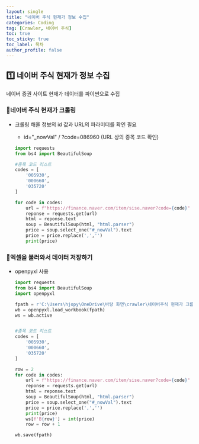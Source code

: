 ```yaml
---
layout: single
title: "네이버 주식 현재가 정보 수집"
categories: Coding
tag: [Crawler, 네이버 주식]
toc: true
toc_sticky: true
toc_label: 목차
author_profile: false
---
```


## 1️⃣ 네이버 주식 현재가 정보 수집

네이버 증권 사이트 현재가 데이터를 파이썬으로 수집

### 📜네이버 주식 현재가 크롤링

- 크롤링 해올 정보의 id 값과 URL의 파라미터를 확인 필요
  
  - id="_nowVal" / ?code=086960 (URL 상의 종목 코드 확인)
  
  ```python
  import requests
  from bs4 import BeautifulSoup
  
  #종목 코드 리스트
  codes = [
      '005930',
      '000660',
      '035720'
  ]
  
  for code in codes:
      url = f"https://finance.naver.com/item/sise.naver?code={code}"
      reponse = requests.get(url)
      html = reponse.text
      soup = BeautifulSoup(html, "html.parser")
      price = soup.select_one("#_nowVal").text
      price = price.replace(',','')
      print(price)
  ```
  
  

### 📜엑셀을 불러와서 데이터 저장하기

- openpyxl 사용

  ```python
  import requests
  from bs4 import BeautifulSoup
  import openpyxl
  
  fpath = r'C:\Users\hjopy\OneDrive\바탕 화면\crawler\네이버주식 현재가 크롤링\data.xlsx'
  wb = openpyxl.load_workbook(fpath)
  ws = wb.active
  
  
  #종목 코드 리스트
  codes = [
      '005930',
      '000660',
      '035720'
  ]
  
  row = 2
  for code in codes:
      url = f"https://finance.naver.com/item/sise.naver?code={code}"
      reponse = requests.get(url)
      html = reponse.text
      soup = BeautifulSoup(html, "html.parser")
      price = soup.select_one("#_nowVal").text
      price = price.replace(',','')
      print(price)
      ws[f'B{row}'] = int(price)
      row = row + 1
  
  wb.save(fpath)
  ```
